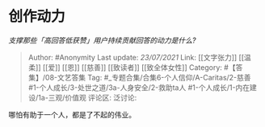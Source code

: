 # 创作动力
*支撑那些「高回答低获赞」用户持续贡献回答的动力是什么?*

> Author: #Anonymity
> Last update: *23/07/2021*
> Link: [[文字张力]] [[温柔]] [[爱]] [[恩]] [[慈善]] [[致读者]] [[致全体女性]]
> Category: #【答集】/08-文艺答集
> Tag: #_专题合集/合集6-个人信仰/A-Caritas/2-慈善 #1-个人成长/3-处世之道/3a-人身安全/2-救助ta人 #1-个人成长/1-内在建设/1a-三观/价值观
> 评论区:
> 泛讨论:

哪怕有助于一个人，都是了不起的伟业。
